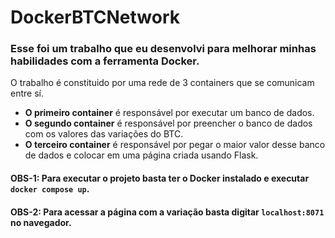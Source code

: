 # DockerBTCNetwork
### Esse foi um trabalho que eu desenvolvi para melhorar minhas habilidades com a ferramenta Docker.

O trabalho é constituido por uma rede de 3 containers que se comunicam entre sí.

- **O primeiro container** é responsável por executar um banco de dados.
- **O segundo container** é responsável por preencher o banco de dados com os valores das variações do BTC.
- **O terceiro container** é responsável por pegar o maior valor desse banco de dados e colocar em uma página criada usando Flask.

#### OBS-1: Para executar o projeto basta ter o Docker instalado e executar `docker compose up`.
#### OBS-2: Para acessar a página com a variação basta digitar `localhost:8071` no navegador.
